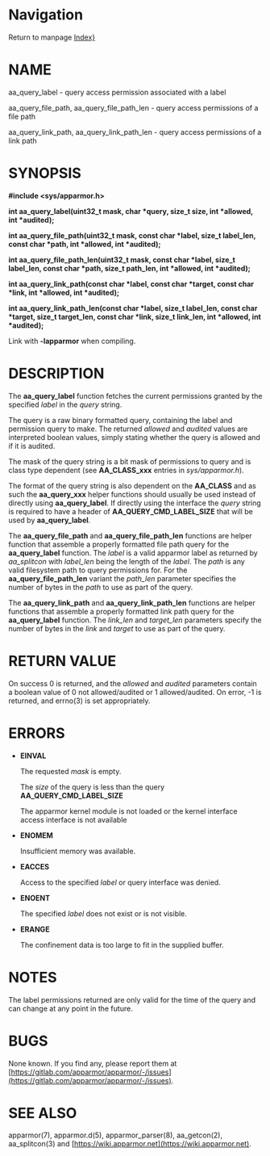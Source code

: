 # Navigation
Return to manpage [Index}](ManPages)


# NAME

aa\_query\_label - query access permission associated with a label

aa\_query\_file\_path, aa\_query\_file\_path\_len - query access permissions of a file path

aa\_query\_link\_path, aa\_query\_link\_path\_len - query access permissions of a link path

# SYNOPSIS

**#include &lt;sys/apparmor.h>**

**int aa\_query\_label(uint32\_t mask, char \*query, size\_t size, int \*allowed, int \*audited);**

**int aa\_query\_file\_path(uint32\_t mask, const char \*label, size\_t label\_len, const char \*path, int \*allowed, int \*audited);**

**int aa\_query\_file\_path\_len(uint32\_t mask, const char \*label, size\_t label\_len, const char \*path, size\_t path\_len, int \*allowed, int \*audited);**

**int aa\_query\_link\_path(const char \*label, const char \*target, const char \*link, int \*allowed, int \*audited);**

**int aa\_query\_link\_path\_len(const char \*label, size\_t label\_len, const char \*target, size\_t target\_len, const char \*link, size\_t link\_len, int \*allowed, int \*audited);**

Link with **-lapparmor** when compiling.

# DESCRIPTION

The **aa\_query\_label** function fetches the current permissions granted by the
specified _label_ in the _query_ string.

The query is a raw binary formatted query, containing the label and
permission query to make. The returned _allowed_ and _audited_ values are
interpreted boolean values, simply stating whether the query is allowed and
if it is audited.

The mask of the query string is a bit mask of permissions to query and is
class type dependent (see **AA\_CLASS\_xxx** entries in _sys/apparmor.h_).

The format of the query string is also dependent on the **AA\_CLASS** and as
such the **aa\_query\_xxx** helper functions should usually be used instead
of directly using **aa\_query\_label**. If directly using the interface the
_query_ string is required to have a header of **AA\_QUERY\_CMD\_LABEL\_SIZE**
that will be used by **aa\_query\_label**.

The **aa\_query\_file\_path** and **aa\_query\_file\_path\_len** functions are helper
function that assemble a properly formatted file path query for the
**aa\_query\_label** function. The _label_ is a valid apparmor label as
returned by _aa\_splitcon_ with _label\_len_ being the length of the _label_.
The _path_ is any valid filesystem path to query permissions for. For the
**aa\_query\_file\_path\_len** variant the _path\_len_ parameter specifies the
number of bytes in the _path_ to use as part of the query.

The **aa\_query\_link\_path** and **aa\_query\_link\_path\_len** functions are helper
functions that assemble a properly formatted link path query for the
**aa\_query\_label** function. The _link\_len_ and _target\_len_ parameters
specify the number of bytes in the _link_ and _target_ to use as part of
the query.

# RETURN VALUE

On success 0 is returned, and the _allowed_ and _audited_ parameters
contain a boolean value of 0 not allowed/audited or 1 allowed/audited. On
error, -1 is returned, and errno(3) is set appropriately.

# ERRORS

- **EINVAL**

    The requested _mask_ is empty.

    The _size_ of the query is less than the query **AA\_QUERY\_CMD\_LABEL\_SIZE**

    The apparmor kernel module is not loaded or the kernel interface access
    interface is not available

- **ENOMEM**

    Insufficient memory was available.

- **EACCES**

    Access to the specified _label_ or query interface was denied.

- **ENOENT**

    The specified _label_ does not exist or is not visible.

- **ERANGE**

    The confinement data is too large to fit in the supplied buffer.

# NOTES

The label permissions returned are only valid for the time of the
query and can change at any point in the future.

# BUGS

None known. If you find any, please report them at
[https://gitlab.com/apparmor/apparmor/-/issues](https://gitlab.com/apparmor/apparmor/-/issues).

# SEE ALSO

apparmor(7), apparmor.d(5), apparmor\_parser(8), aa\_getcon(2), aa\_splitcon(3)
and [https://wiki.apparmor.net](https://wiki.apparmor.net).
